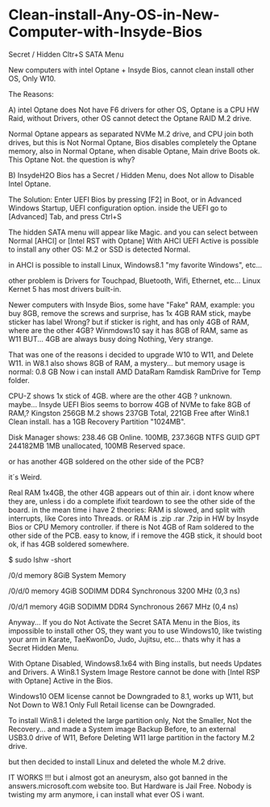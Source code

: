 # Clean-install-Any-OS-in-New-Computer-with-Insyde-Bios
Secret / Hidden Cltr+S SATA Menu

New computers with intel Optane + Insyde Bios,
cannot clean install other OS, Only W10.

The Reasons:

A) intel Optane does Not have F6 drivers for other OS,
Optane is a CPU HW Raid, 
without Drivers, other OS cannot detect the Optane RAID M.2 drive.

Normal Optane appears as separated NVMe M.2 drive, and CPU join both drives,
but this is Not Normal Optane, Bios disables completely the Optane memory, 
also in Normal Optane, when disable Optane, Main drive Boots ok.
This Optane Not.
the question is why?

B) InsydeH2O Bios has a Secret / Hidden Menu, 
does Not allow to Disable Intel Optane.

The Solution:
Enter UEFI Bios by pressing [F2] in Boot,
or in Advanced Windows Startup, UEFI configuration option.
inside the UEFI go to [Advanced] Tab,
and press Ctrl+S

The hidden SATA menu will appear like Magic.
and you can select between Normal [AHCI] or [Intel RST with Optane]
With AHCI UEFI Active is possible to install any other OS: 
M.2 or SSD is detected Normal.

in AHCI is possible to install Linux, Windows8.1 "my favorite Windows", etc...

other problem is Drivers for Touchpad, Bluetooth, Wifi, Ethernet, etc...
Linux Kernet 5 has most drivers built-in.

Newer computers with Insyde Bios, some have "Fake" RAM,
example: you buy 8GB,
remove the screws and surprise, has 1x 4GB RAM stick,
maybe sticker has label Wrong?
but if sticker is right, and has only 4GB of RAM,
where are the other 4GB? Winmdows10 say it has 8GB of RAM, same as W11
BUT... 4GB are always busy doing Nothing, Very strange.

That was one of the reasons i decided to upgrade W10 to W11, and Delete W11.
in W8.1 also shows 8GB of RAM, a mystery...
but memory usage is normal: 0.8 GB
Now i can install AMD DataRam Ramdisk RamDrive for Temp folder.

CPU-Z shows 1x stick of 4GB.
where are the other 4GB ?
unknown.
maybe...
Insyde UEFI Bios seems to borrow 4GB of NVMe to fake 8GB of RAM,?
Kingston 256GB M.2 shows 237GB Total, 221GB Free after Win8.1 Clean install.
has a 1GB Recovery Partition "1024MB".

Disk Manager shows: 238.46 GB Online.
100MB, 237.36GB NTFS GUID GPT 244182MB 1MB unallocated, 100MB Reserved space.

or has another 4GB soldered on the other side of the PCB?

it´s Weird.

Real RAM 1x4GB,
the other 4GB appears out of thin air.
i dont know where they are, unless i do a complete ifixit teardown to see the other side of the board.
in the mean time i have 2 theories:
RAM is slowed, and split with interrupts, like Cores into Threads.
or RAM is .zip .rar .7zip in HW by Insyde Bios or CPU Memory controller.
if there is Not 4GB of Ram soldered to the other side of the PCB.
easy to know, if i remove the 4GB stick, it should boot ok, if has 4GB soldered somewhere.

$ sudo lshw -short

/0/d                                 memory         8GiB System Memory

/0/d/0                               memory         4GiB SODIMM DDR4 Synchronous 3200 MHz (0,3 ns)

/0/d/1                               memory         4GiB SODIMM DDR4 Synchronous 2667 MHz (0,4 ns)


Anyway... 
If you do Not Activate the Secret SATA Menu in the Bios,
its impossible to install other OS,
they want you to use Windows10, 
like twisting your arm in Karate, TaeKwonDo, Judo, Jujitsu, etc...
thats why it has a Secret Hidden Menu.

With Optane Disabled, 
Windows8.1x64 with Bing installs, but needs Updates and Drivers.
A Win8.1 System Image Restore cannot be done with [Intel RSP with Optane] Active in the Bios.

Windows10 OEM license cannot be Downgraded to 8.1,
works up W11, but Not Down to W8.1
Only Full Retail license can be Downgraded.

To install Win8.1 i deleted the large partition only, 
Not the Smaller, Not the Recovery...
and made a System image Backup Before, to an external USB3.0 drive of W11,
Before Deleting W11 large partition in the factory M.2 drive.

but then decided to install Linux and deleted the whole M.2 drive.

IT WORKS !!!
but i almost got an aneurysm,
also got banned in the answers.microsoft.com website too.
But Hardware is Jail Free.
Nobody is twisting my arm anymore, i can install what ever OS i want.
